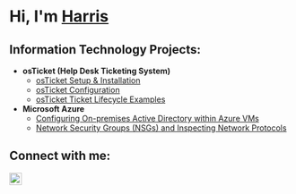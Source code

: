 <h1>Hi, I'm <a href="https://www.linkedin.com/in/harriscarson">Harris</a></h1>

<h2> Information Technology Projects:</h2>

- <b>osTicket (Help Desk Ticketing System)</b>
  - [osTicket Setup & Installation](https://github.com/harriscarson1/OsTicket-Setup)
  - [osTicket Configuration](https://github.com/harriscarson1/OsTicket-Configuration)
  - [osTicket Ticket Lifecycle Examples](https://github.com/harriscarson1/OsTicket-Ticket-Lifecycle)
- <b>Microsoft Azure</b>
  - [Configuring On-premises Active Directory within Azure VMs](https://github.com/harriscarson1/Setting-Up-Active-Directory)
  - [Network Security Groups (NSGs) and Inspecting Network Protocols](https://github.com/harriscarson1/NSG-and-Network-Protocols)

<h2>Connect with me:</h2>


[<img align="left" alt="Josh | LinkedIn" width="22px" src="https://cdn.jsdelivr.net/npm/simple-icons@v3/icons/linkedin.svg" />][linkedin]




[linkedin]: https://linkedin.com/in/harriscarson
